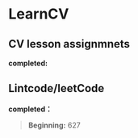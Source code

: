 # LearnCV
## CV lesson assignmnets
  **completed:**
> 

## Lintcode/leetCode
  **completed：**
> **Beginning:** 627
